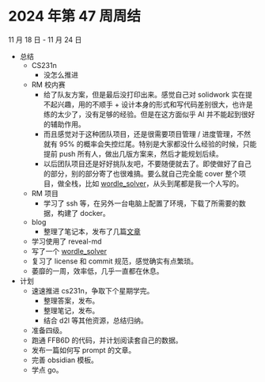 # 2024 年第 47 周周结

11 月 18 日 - 11 月 24 日

- 总结
    - CS231n
        - 没怎么推进
    - RM 校内赛
        - 给了队友方案，但是最后没打印出来。感觉自己对 solidwork 实在提不起兴趣，用的不顺手 + 设计本身的形式和写代码差别很大，也许是练的太少了，没有足够的经验。但是在这方面似乎 AI 并不能起到很好的辅助作用。
        - 而且感觉对于这种团队项目，还是很需要项目管理 / 进度管理，不然就有 95% 的概率会失控烂尾。特别是大家都没什么经验的时候，只能提前 push 所有人，做出几版方案来，然后才能规划后续。
        - 以后团队项目还是好好挑队友吧，不要随便就去了。即使做好了自己的部分，别的部分寄了也很难搞。要么就自己完全能 cover 整个项目，做全栈，比如 [wordle_solver](https://github.com/WncFht/101-proj-1)，从头到尾都是我一个人写的。
    - RM 项目
        - 学习了 ssh 等，在另外一台电脑上配置了环境，下载了所需要的数据，构建了 docker。
    - blog
        - 整理了笔记本，发布了几篇[文章](../Technology/chezmoi.md)
    - 学习使用了 reveal-md
    - 写了一个 [wordle_solver](https://github.com/WncFht/101-proj-1)
    - 复习了 license 和 commit 规范，感觉确实有点繁琐。
    - 萎靡的一周，效率低，几乎一直都在休息。
- 计划
    - 速速推进 cs231n，争取下个星期学完。
        - 整理答案，发布。
        - 整理笔记，发布。
        - 结合 d2l 等其他资源，总结归纳。
    - 准备四级。
    - 跑通 FFB6D 的代码，并计划阅读套自己的数据。
    - 发布一篇如何写 prompt 的文章。
    - 完善 obsidian 模板。
    - 学点 go。